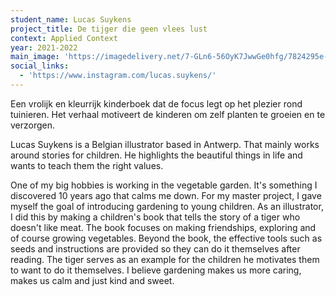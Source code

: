 ```yaml
---
student_name: Lucas Suykens
project_title: De tijger die geen vlees lust
context: Applied Context
year: 2021-2022
main_image: 'https://imagedelivery.net/7-GLn6-56OyK7JwwGe0hfg/7824295e-c317-419e-3e4e-4d9783654700'
social_links:
  - 'https://www.instagram.com/lucas.suykens/'
---
```

Een vrolijk en kleurrijk kinderboek dat de focus legt op het plezier rond tuinieren. Het verhaal motiveert de kinderen om zelf planten te groeien en te verzorgen. 

Lucas Suykens is a Belgian illustrator based in Antwerp. That mainly works around stories for children. He highlights the beautiful things in life and wants to teach them the right values. 

One of my big hobbies is working in the vegetable garden. It's something I discovered 10 years ago that calms me down. For my master project, I gave myself the goal of introducing gardening to young children. As an illustrator, I did this by making a children's book that tells the story of a tiger who doesn't like meat. The book focuses on making friendships, exploring and of course growing vegetables. Beyond the book, the effective tools such as seeds and instructions are provided so they can do it themselves after reading. The tiger serves as an example for the children he motivates them to want to do it themselves. I believe gardening makes us more caring, makes us calm and just kind and sweet. 